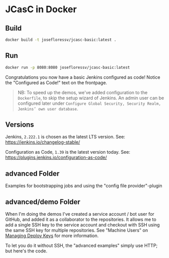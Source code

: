 # JCasC in Docker

## Build

```bash
docker build -t josefloressv/jcasc-basic:latest .
```

## Run

```bash
docker run -p 8080:8080 josefloressv/jcasc-basic:latest
```

Congratulations you now have a basic Jenkins configured as code!
    Notice the "Configured as Code!" text on the frontpage.

> NB: To speed up the demos, we've added configuration to the `Dockerfile`,
> to skip the setup wizard of Jenkins.
> An admin user can be configured later under
> `Configure Global Security, Security Realm, Jenkins’ own user database`.

## Versions

Jenkins, `2.222.1` is chosen as the latest LTS version. See: <https://jenkins.io/changelog-stable/>

Configuration as Code, `1.39` is the latest version today. See: <https://plugins.jenkins.io/configuration-as-code/>

## advanced Folder

Examples for bootstrapping jobs and using the "config file provider"-plugin

## advanced/demo Folder

When I'm doing the demos I've created a service account / bot user for GitHub,
    and added it as a collaborator to the repositories.
    It allows me to add a single SSH key to the service account and
    checkout with SSH using the same SSH key for multiple repositories.
    See "Machine Users" on
    [Managing Deploy Keys](https://developer.github.com/v3/guides/managing-deploy-keys/#machine-users)
    for more information.

To let you do it without SSH, the "advanced examples" simply use HTTP;
    but here's the code.
